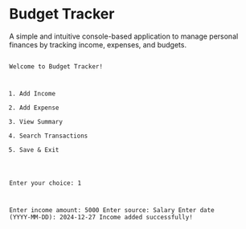 <!DOCTYPE html>
<html lang="en">
<head>
    <meta charset="UTF-8">
    <meta name="viewport" content="width=device-width, initial-scale=1.0">
    
</head>
<body>
    <h1>Budget Tracker</h1>
    <p>A simple and intuitive console-based application to manage personal finances by tracking income, expenses, and budgets.</p>


<code>
Welcome to Budget Tracker!

1. Add Income
2. Add Expense
3. View Summary
4. Search Transactions
5. Save & Exit

Enter your choice: 1

Enter income amount: 5000
Enter source: Salary
Enter date (YYYY-MM-DD): 2024-12-27
Income added successfully!
</code>

</html>
